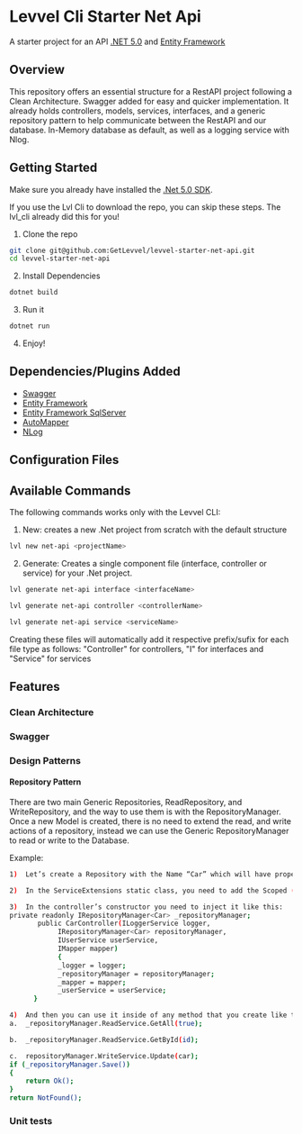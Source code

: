 # Levvel Cli Starter Net Api
A starter project for an API [.NET 5.0](https://dotnet.microsoft.com/download/dotnet/5.0) and [Entity Framework](https://docs.microsoft.com/en-us/ef/)

## Overview
This repository offers an essential structure for a RestAPI project following a Clean Architecture. Swagger added for easy and quicker implementation. It already holds controllers, models, services, interfaces, and a generic repository pattern to help communicate between the RestAPI and our database. In-Memory database as default, as well as a logging service with Nlog.

## Getting Started
Make sure you already have installed the [.Net 5.0 SDK](https://dotnet.microsoft.com/download/dotnet/5.0).

If you use the Lvl Cli to download the repo, you can skip these steps. The lvl_cli already did this for you!
1. Clone the repo
```bash
git clone git@github.com:GetLevvel/levvel-starter-net-api.git
cd levvel-starter-net-api
```

2. Install Dependencies
```bash
dotnet build
```

3. Run it
```bash
dotnet run
```

4. Enjoy!

## Dependencies/Plugins Added
* [Swagger](https://docs.microsoft.com/en-us/aspnet/core/tutorials/web-api-help-pages-using-swagger?view=aspnetcore-5.0)
* [Entity Framework](https://docs.microsoft.com/en-us/ef/)
* [Entity Framework SqlServer](https://docs.microsoft.com/en-us/ef/core/providers/sql-server/?tabs=dotnet-core-cli)
* [AutoMapper](https://automapper.org/)
* [NLog](https://github.com/NLog/NLog/wiki/Getting-started-with-ASP.NET-Core-5)

## Configuration Files

## Available Commands

The following commands works only with the Levvel CLI:

1. New: creates a new .Net project from scratch with the default structure
```bash
lvl new net-api <projectName>
```

2. Generate: Creates a single component file (interface, controller or service) for your .Net project.
```bash
lvl generate net-api interface <interfaceName>

lvl generate net-api controller <controllerName>

lvl generate net-api service <serviceName>
```
Creating these files will automatically add it respective prefix/sufix for each file type as follows: 
"<name>Controller" for controllers, "I<name>" for interfaces and "<name>Service" for services

## Features

### Clean Architecture

### Swagger

### Design Patterns

#### Repository Pattern
There are two main Generic Repositories, ReadRepository<T>, and WriteRepository<T>, and the way to use them is with the RepositoryManager<T>.
  Once a new Model is created, there is no need to extend the read, and write actions of a repository, instead we can use the Generic RepositoryManager to read or write to the Database.

 Example:
```bash
1)	Let’s create a Repository with the Name “Car” which will have properties like Id, Model, etc.
```
```bash
2)	In the ServiceExtensions static class, you need to add the Scoped (or any servicetype that apply) like this: service.AddScoped<ICar, Car>();
```
```bash
3)	In the controller’s constructor you need to inject it like this: 
private readonly IRepositoryManager<Car> _repositoryManager;       
       public CarController(ILoggerService logger, 
            IRepositoryManager<Car> repositoryManager,
            IUserService userService,
            IMapper mapper)
            {
            _logger = logger;
            _repositoryManager = repositoryManager;
            _mapper = mapper;
            _userService = userService;
      }
```

```bash
4)	And then you can use it inside of any method that you create like this:
a.	_repositoryManager.ReadService.GetAll(true);

b.	_repositoryManager.ReadService.GetById(id);

c.	repositoryManager.WriteService.Update(car);
if (_repositoryManager.Save())
{
    return Ok();
}
return NotFound();
```












### Unit tests
